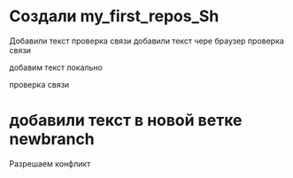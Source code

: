 ﻿# Создали  my_first_repos_Sh

Добавили текст 
проверка связи
добавили текст чере браузер
проверка связи

добавим текст локально

проверка связи

# добавили текст в новой ветке newbranch

Разрешаем конфликт
